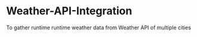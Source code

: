 # Weather-API-Integration
To gather runtime runtime weather data from Weather API of multiple cities
